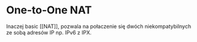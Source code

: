 # One-to-One NAT
 Inaczej basic [[NAT]], pozwala na połaczenie się dwóch niekompatybilnych ze sobą adresów IP np. IPv6 z IPX.